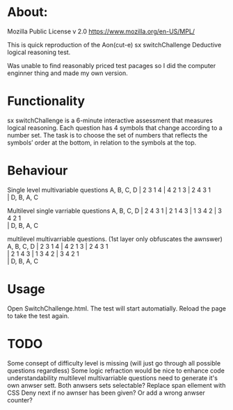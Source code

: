 # About:
Mozilla Public License v 2.0 
https://www.mozilla.org/en-US/MPL/

This is quick reproduction of the Aon(cut-e) sx switchChallenge Deductive logical reasoning test.

Was unable to find reasonably priced test pacages so I did the computer enginner thing and made my own version.

# Functionality
sx switchChallenge is a 6-minute interactive assessment that measures logical reasoning. 
Each question has 4 symbols that change according to a number set. 
The task is to choose the set of numbers that reflects the symbols’ order at the bottom, in relation to the symbols at the top.

# Behaviour
Single level multivariable questions
        A, B, C, D
            |
2 3 1 4 | 4 2 1 3 | 2 4 3 1  
            |
        D, B, A, C

Multilevel single varriable questions
        A, B, C, D
            |
         2 4 3 1 
            |
2 1 4 3 | 1 3 4 2 | 3 4 2 1     
            |
        D, B, A, C

multilevel multivarriable questions. (1st layer only obfuscates the awnswer)
        A, B, C, D
            |
2 3 1 4 | 4 2 1 3 | 2 4 3 1  
            |
2 1 4 3 | 1 3 4 2 | 3 4 2 1     
            |
        D, B, A, C

# Usage
Open SwitchChallenge.html.
The test will start automatially.
Reload the page to take the test again.

# TODO
Some consept of difficulty level is missing (will just go through all possible questions regardless)
Some logic refraction would be nice to enhance code understandability
multilevel multivarriable questions need to generate it's own anwser sett.
    Both anwsers sets selectable?
Replace span ellement with CSS
Deny next if no awnser has been given? Or add a wrong anwser counter?